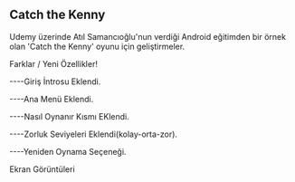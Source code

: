 Catch the Kenny
--------------------
Udemy üzerinde Atıl Samancıoğlu'nun verdiği Android eğitimden bir örnek olan 'Catch the Kenny' oyunu için  geliştirmeler.

Farklar / Yeni Özellikler!

----Giriş İntrosu Eklendi.

----Ana Menü Eklendi.

----Nasıl Oynanır Kısmı EKlendi.

----Zorluk Seviyeleri Eklendi(kolay-orta-zor).

----Yeniden Oynama Seçeneği.

Ekran Görüntüleri

